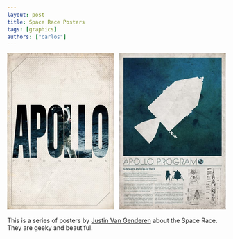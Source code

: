 ```yaml
---
layout: post
title: Space Race Posters
tags: [graphics]
authors: ["carlos"]
---
```

<img src="/assets/images/143.jpg" class="wide" />

This is a series of posters by <a href="http://www.behance.net/JustinVG">Justin Van Genderen</a> about the Space Race. They are geeky and beautiful.
